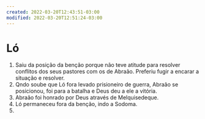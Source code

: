 ```yaml
---
created: 2022-03-20T12:43:51-03:00
modified: 2022-03-20T12:51:24-03:00
---
```


# Ló

1. Saiu da posição da benção porque não teve atitude para resolver conflitos dos seus pastores com os de Abraão. Preferiu fugir a encarar a situação e resolver.
2. Qndo soube que Ló fora levado prisioneiro de guerra, Abraão se posicionou, foi para a batalha e Deus deu a ele a vitória.
3. Abraão foi honrado por Deus através de Melquisedeque.
4. Ló permaneceu fora da benção, indo a Sodoma.
5.
